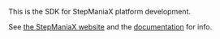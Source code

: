 This is the SDK for StepManiaX platform development.

See [the StepManiaX website](https://stepmaniax.com) and the [documentation](https://steprevolution.github.io/stepmaniax-sdk/)
for info.

